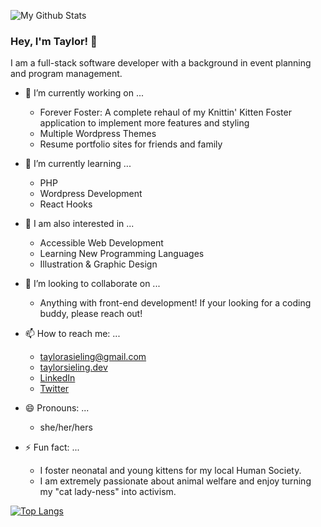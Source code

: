 ![My Github Stats](https://github-readme-stats.vercel.app/api?username=taylorsieling&hide=contribs,prs&count_private=true&show_icons=true&theme=calm)


### Hey, I'm Taylor! 👋

I am a full-stack software developer with a background in event planning and program management. 

- 🔭 I’m currently working on ...

  - Forever Foster: A complete rehaul of my Knittin' Kitten Foster application to implement more features and styling
  - Multiple Wordpress Themes
  - Resume portfolio sites for friends and family

- 🌱 I’m currently learning ...
  - PHP
  - Wordpress Development
  - React Hooks

- 👀 I am also interested in ...
  - Accessible Web Development
  - Learning New Programming Languages 
  - Illustration & Graphic Design

- 👯 I’m looking to collaborate on ...
  - Anything with front-end development! If your looking for a coding buddy, please reach out!

- 📫 How to reach me: ...
  - [taylorasieling@gmail.com](mailto:taylorasieling@gmail.com)
  - [taylorsieling.dev](https://taylorsieling.dev)
  - [LinkedIn](https://www.linkedin.com/in/taylorasieling/)
  - [Twitter](https://twitter.com/sielcode)

- 😄 Pronouns: ...
  - she/her/hers

- ⚡ Fun fact: ...
  - I foster neonatal and young kittens for my local Human Society. 
  - I am extremely passionate about animal welfare and enjoy turning my "cat lady-ness" into activism.

[![Top Langs](https://github-readme-stats.vercel.app/api/top-langs/?username=taylorsieling&layout=compact&theme=calm)](https://github.com/taylorsieling/github-readme-stats)


